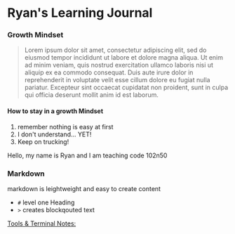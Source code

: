 # Ryan's Learning Journal

### Growth Mindset
> Lorem ipsum dolor sit amet, consectetur adipiscing elit, sed do eiusmod tempor incididunt ut labore et dolore magna aliqua. Ut enim ad minim veniam, quis nostrud exercitation ullamco laboris nisi ut aliquip ex ea commodo consequat. Duis aute irure dolor in reprehenderit in voluptate velit esse cillum dolore eu fugiat nulla pariatur. Excepteur sint occaecat cupidatat non proident, sunt in culpa qui officia deserunt mollit anim id est laborum.

#### How to stay in a growth Mindset
1. remember nothing is easy at first
1. I don't understand... YET!
1. Keep on trucking!

Hello, my name is Ryan and I am teaching code 102n50


### Markdown

markdown is leightweight and easy to create content

- `#` level one Heading
- `>` creates blockqouted text

[Tools & Terminal Notes:](tools-terminal.md)
